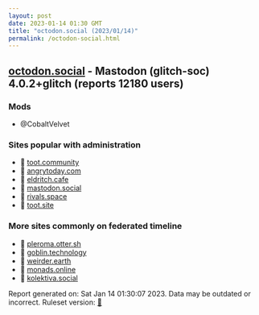 ```yaml
---
layout: post
date: 2023-01-14 01:30 GMT
title: "octodon.social (2023/01/14)"
permalink: /octodon-social.html
---
```


## [octodon.social](https://octodon.social) - Mastodon (glitch-soc) 4.0.2+glitch (reports 12180 users)

### Mods
 * @CobaltVelvet

### Sites popular with administration

* 🐘 [toot.community](/toot-community.html)
* 🐘 [angrytoday.com](/angrytoday-com.html)
* 🐘 [eldritch.cafe](/eldritch-cafe.html)
* 🐘 [mastodon.social](/mastodon-social.html)
* 🐘 [rivals.space](/rivals-space.html)
* 🐘 [toot.site](/toot-site.html)

### More sites commonly on federated timeline

* 🐘 [pleroma.otter.sh](/pleroma-otter-sh.html)
* 🐘 [goblin.technology](/goblin-technology.html)
* 🐘 [weirder.earth](/weirder-earth.html)
* 🐘 [monads.online](/monads-online.html)
* 🐘 [kolektiva.social](/kolektiva-social.html)

Report generated on: Sat Jan 14 01:30:07 2023. Data may be outdated or incorrect.
Ruleset version: [🧁](/version-cupcake)
